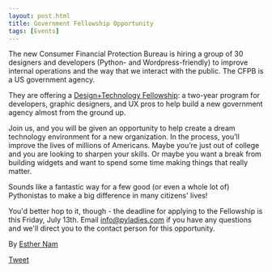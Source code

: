 ```yaml
---
layout: post.html
title: Government Fellowship Opportunity 
tags: [Events]
---
```


The new Consumer Financial Protection Bureau is hiring a group of 30 designers and developers (Python- and Wordpress-friendly) to improve internal operations and the way that we interact with the public. The CFPB is a US government agency.

They are offering a [Design+Technology Fellowship](http://www.consumerfinance.gov/jobs/design-technology-fellows/): a two-year program for developers, graphic designers, and UX pros to help build a new government agency almost from the ground up.

Join us, and you will be given an opportunity to help create a dream technology environment for a new organization. In the process, you’ll improve the lives of millions of Americans. Maybe you’re just out of college and you are looking to sharpen your skills. Or maybe you want a break from building widgets and want to spend some time making things that really matter.

Sounds like a fantastic way for a few good (or even a whole lot of) Pythonistas to make a big difference in many citizens' lives!

You'd better hop to it, though - the deadline for applying to the Fellowship is this Friday, July 13th.  Email info@pyladies.com if you have any questions and we'll direct you to the contact person for this opportunity.

By [Esther Nam](https://twitter.com/estherbester "Estherbester | Twitter")

[Tweet](https://twitter.com/share)